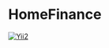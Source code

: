 # HomeFinance
[![Yii2](https://img.shields.io/badge/Powered_by-Yii_Framework-green.svg?style=flat)](http://www.yiiframework.com/)
